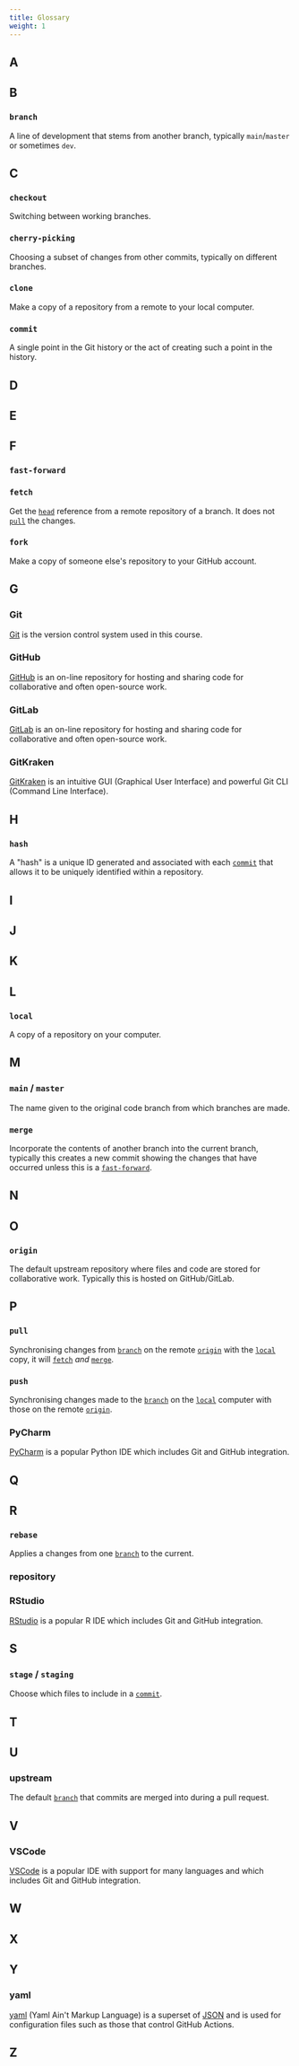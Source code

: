 ```yaml
---
title: Glossary
weight: 1
---
```


## A

## B

### `branch`

A line of development that stems from another branch, typically `main`/`master` or sometimes `dev`.

## C

### `checkout`

Switching between working branches.

### `cherry-picking`

Choosing a subset of changes from other commits, typically on different branches.

### `clone`

Make a copy of a repository from a remote to your local computer.

### `commit`

A single point in the Git history or the act of creating such a point in the history.

## D

## E

## F

### `fast-forward`

### `fetch`

Get the [`head`](#head) reference from a remote repository of a branch. It does not [`pull`](#pull) the changes.


### `fork`

Make a copy of someone else's repository to your GitHub account.

## G

### Git

[Git](git-scm.com/) is the version control system used in this course.

### GitHub

[GitHub](https://github.com) is an on-line repository for hosting and sharing code for collaborative and often open-source work.

### GitLab

[GitLab](https://gitlab.com) is an on-line repository for hosting and sharing code for collaborative and often open-source work.

### GitKraken

[GitKraken](https://www.gitkraken.com) is an intuitive GUI (Graphical User Interface) and powerful Git CLI (Command Line
Interface).

## H

### `hash`

A "hash" is a unique ID generated and associated with each [`commit`](#commit) that allows it to be uniquely identified within a
repository.


## I

## J

## K

## L

### `local`

A copy of a repository on your computer.

## M

### `main` / `master`

The name given to the original code branch from which branches are made.

### `merge`

Incorporate the contents of another branch into the current branch, typically this creates a new commit showing the
changes that have occurred unless this is a [`fast-forward`](#fast-forward).

## N

## O

### `origin`

The default upstream repository where files and code are stored for collaborative work. Typically this is hosted on
GitHub/GitLab.

## P

### `pull`

Synchronising changes from [`branch`](#branch) on the remote [`origin`](#origin) with the [`local`](#local) copy, it
will [`fetch`](#fetch) _and_ [`merge`](#merge).

### `push`

Synchronising changes made to the [`branch`](#branch) on the [`local`](#local) computer with those on the remote
[`origin`](#origin).


### PyCharm

[PyCharm](https://www.jetbrains.com/pycharm/) is a popular Python IDE which includes Git and GitHub integration.


## Q

## R

### `rebase`

Applies a changes from one [`branch`](#branch) to the current.

### repository

### RStudio

[RStudio](https://www.rstudio.com/) is a popular R IDE which includes Git and GitHub integration.

## S

### `stage` / `staging`

Choose which files to include in a [`commit`](#commit).

## T

## U

### upstream

The default [`branch`](#branch) that commits are merged into during a pull request.

## V

### VSCode

[VSCode](https://code.visualstudio.com/) is a popular IDE with support for many languages and which includes Git and
GitHub integration.

## W

## X

## Y

### yaml

[yaml](https://yaml.org/) (Yaml Ain't Markup Language) is a superset of [JSON](https://www.json.org/json-en.html) and is
used for configuration files such as those that control GitHub Actions.

## Z
